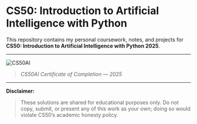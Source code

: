 # CS50: Introduction to Artificial Intelligence with Python

This repository contains my personal coursework, notes, and projects for **CS50: Introduction to Artificial Intelligence with Python 2025**. 

---
![CS50AI](https://github.com/user-attachments/assets/40bd70dc-174b-4261-a372-b5b7bb94ec4e)
> *CS50AI Certificate of Completion — 2025*

---
**Disclaimer:**
> These solutions are shared for educational purposes only. Do not copy, submit, or present any of this work as your own; doing so would violate CS50’s academic honesty policy.
